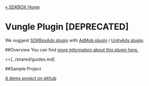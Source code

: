 [&#171; SDKBOX Home](http://sdkbox.com)

<h1>Vungle Plugin [DEPRECATED]</h1>

We suggest [SDKBoxAds plugin](http://docs.sdkbox.com/en/plugins/sdkboxads/) with [AdMob plugin](http://docs.sdkbox.com/en/plugins/admob/) / [UnityAds plugin](http://docs.sdkbox.com/en/plugins/unityads/).

##Overview
You can find [more information about this plugin here.](http://www.cocos2d-x.org/sdkbox/vungle)


<<[../shared/guides.md]


##Sample Project

[A demo project on github](https://github.com/sdkbox/sdkbox-sample-vungle)
